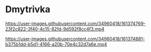 # Dmytrivka

https://user-images.githubusercontent.com/34960418/161374769-23f2c822-3f40-4c15-82fd-9d592f8cc4f3.mp4

https://user-images.githubusercontent.com/34960418/161374881-b375b1dd-b5d1-4166-a20b-70e4c32d7a6e.mp4


